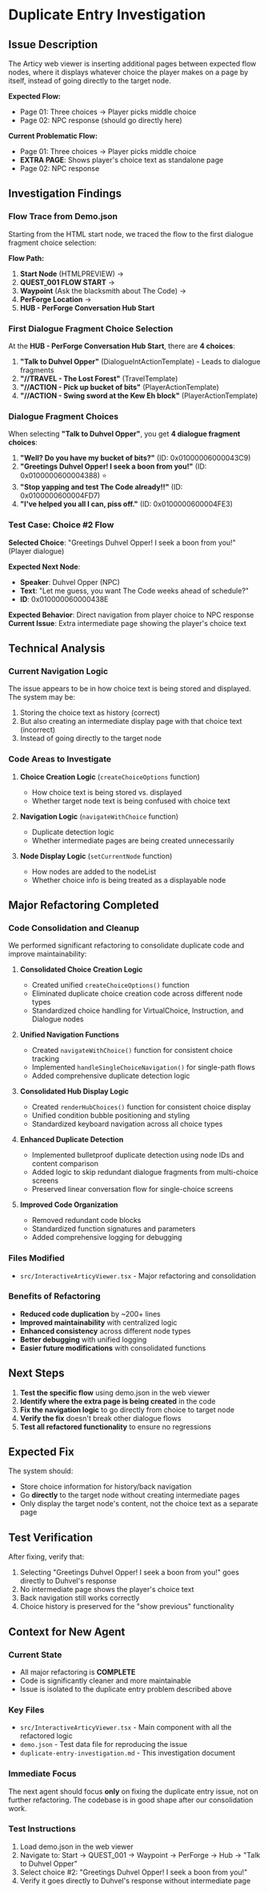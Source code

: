# Duplicate Entry Investigation

## Issue Description

The Articy web viewer is inserting additional pages between expected flow nodes, where it displays whatever choice the player makes on a page by itself, instead of going directly to the target node.

**Expected Flow:**
- Page 01: Three choices → Player picks middle choice
- Page 02: NPC response (should go directly here)

**Current Problematic Flow:**
- Page 01: Three choices → Player picks middle choice  
- **EXTRA PAGE**: Shows player's choice text as standalone page
- Page 02: NPC response

## Investigation Findings

### Flow Trace from Demo.json

Starting from the HTML start node, we traced the flow to the first dialogue fragment choice selection:

**Flow Path:**
1. **Start Node** (HTMLPREVIEW) → 
2. **QUEST_001 FLOW START** → 
3. **Waypoint** (Ask the blacksmith about The Code) → 
4. **PerForge Location** → 
5. **HUB - PerForge Conversation Hub Start**

### First Dialogue Fragment Choice Selection

At the **HUB - PerForge Conversation Hub Start**, there are **4 choices**:

1. **"Talk to Duhvel Opper"** (DialogueIntActionTemplate) - Leads to dialogue fragments
2. **"//TRAVEL - The Lost Forest"** (TravelTemplate)  
3. **"//ACTION - Pick up bucket of bits"** (PlayerActionTemplate)
4. **"//ACTION - Swing sword at the Kew Eh block"** (PlayerActionTemplate)

### Dialogue Fragment Choices

When selecting **"Talk to Duhvel Opper"**, you get **4 dialogue fragment choices**:

1. **"Well? Do you have my bucket of bits?"** (ID: 0x01000006000043C9)
2. **"Greetings Duhvel Opper! I seek a boon from you!"** (ID: 0x0100000600004388) ⭐
3. **"Stop yapping and test The Code already!!"** (ID: 0x0100000600004FD7)
4. **"I've helped you all I can, piss off."** (ID: 0x0100000600004FE3)

### Test Case: Choice #2 Flow

**Selected Choice**: "Greetings Duhvel Opper! I seek a boon from you!" (Player dialogue)

**Expected Next Node**: 
- **Speaker**: Duhvel Opper (NPC)
- **Text**: "Let me guess, you want The Code weeks ahead of schedule?"
- **ID**: 0x010000060000438E

**Expected Behavior**: Direct navigation from player choice to NPC response
**Current Issue**: Extra intermediate page showing the player's choice text

## Technical Analysis

### Current Navigation Logic

The issue appears to be in how choice text is being stored and displayed. The system may be:

1. Storing the choice text as history (correct)
2. But also creating an intermediate display page with that choice text (incorrect)
3. Instead of going directly to the target node

### Code Areas to Investigate

1. **Choice Creation Logic** (`createChoiceOptions` function)
   - How choice text is being stored vs. displayed
   - Whether target node text is being confused with choice text

2. **Navigation Logic** (`navigateWithChoice` function)
   - Duplicate detection logic
   - Whether intermediate pages are being created unnecessarily

3. **Node Display Logic** (`setCurrentNode` function)
   - How nodes are added to the nodeList
   - Whether choice info is being treated as a displayable node

## Major Refactoring Completed

### Code Consolidation and Cleanup

We performed significant refactoring to consolidate duplicate code and improve maintainability:

1. **Consolidated Choice Creation Logic**
   - Created unified `createChoiceOptions()` function
   - Eliminated duplicate choice creation code across different node types
   - Standardized choice handling for VirtualChoice, Instruction, and Dialogue nodes

2. **Unified Navigation Functions**
   - Created `navigateWithChoice()` function for consistent choice tracking
   - Implemented `handleSingleChoiceNavigation()` for single-path flows
   - Added comprehensive duplicate detection logic

3. **Consolidated Hub Display Logic**
   - Created `renderHubChoices()` function for consistent choice display
   - Unified condition bubble positioning and styling
   - Standardized keyboard navigation across all choice types

4. **Enhanced Duplicate Detection**
   - Implemented bulletproof duplicate detection using node IDs and content comparison
   - Added logic to skip redundant dialogue fragments from multi-choice screens
   - Preserved linear conversation flow for single-choice screens

5. **Improved Code Organization**
   - Removed redundant code blocks
   - Standardized function signatures and parameters
   - Added comprehensive logging for debugging

### Files Modified

- `src/InteractiveArticyViewer.tsx` - Major refactoring and consolidation

### Benefits of Refactoring

- **Reduced code duplication** by ~200+ lines
- **Improved maintainability** with centralized logic
- **Enhanced consistency** across different node types
- **Better debugging** with unified logging
- **Easier future modifications** with consolidated functions

## Next Steps

1. **Test the specific flow** using demo.json in the web viewer
2. **Identify where the extra page is being created** in the code
3. **Fix the navigation logic** to go directly from choice to target node
4. **Verify the fix** doesn't break other dialogue flows
5. **Test all refactored functionality** to ensure no regressions

## Expected Fix

The system should:
- Store choice information for history/back navigation
- Go **directly** to the target node without creating intermediate pages
- Only display the target node's content, not the choice text as a separate page

## Test Verification

After fixing, verify that:
1. Selecting "Greetings Duhvel Opper! I seek a boon from you!" goes directly to Duhvel's response
2. No intermediate page shows the player's choice text
3. Back navigation still works correctly
4. Choice history is preserved for the "show previous" functionality

## Context for New Agent

### Current State
- All major refactoring is **COMPLETE**
- Code is significantly cleaner and more maintainable
- Issue is isolated to the duplicate entry problem described above

### Key Files
- `src/InteractiveArticyViewer.tsx` - Main component with all the refactored logic
- `demo.json` - Test data file for reproducing the issue
- `duplicate-entry-investigation.md` - This investigation document

### Immediate Focus
The next agent should focus **only** on fixing the duplicate entry issue, not on further refactoring. The codebase is in good shape after our consolidation work.

### Test Instructions
1. Load demo.json in the web viewer
2. Navigate to: Start → QUEST_001 → Waypoint → PerForge → Hub → "Talk to Duhvel Opper"
3. Select choice #2: "Greetings Duhvel Opper! I seek a boon from you!"
4. Verify it goes directly to Duhvel's response without intermediate page
